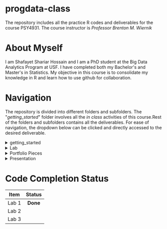 # progdata-class

The repository includes all the practice R codes and deliverables for the course PSY4931. The course instructor is *Professor Brenton M. Wiernik*

# About Myself

I am Shafayet Shariar Hossain and I am a PhD student at the Big Data Analytics Program at USF. I have completed both my Bachelor's and Master's in Statistics. My objective in this course is to consolidate my knowledge in R and learn how to use github for collaboration.

# Navigation 

The repository is divided into different folders and subfolders. The "*getting_started*" folder involves all the *in class* activities of this course.Rest of the folders and subfolders contains all the deliverables. For ease of navigation, the dropdown below can be clicked and directly accessed to the desired deliverable. 

<details>
<summary> getting_started </summary>
</details>

<details>
<summary> Lab </summary>
  - [Lab 1](https://github.com/shossain7757/progdata-class/tree/main/Lab/Lab%2001)
  - Lab 2
  - Lab 3
</details>

<details>
<summary>Portfolio Pieces</summary>
 - Personal Website
 - R Shiny
</details>

<details>
<summary> Presentation </summary>
 - Presentation Slide
</details>

# Code Completion Status

|**Item**|**Status**|
|:---:   |:---:     |
| Lab 1  |**Done**  |
| Lab 2  |          |
| Lab 3  |          |


